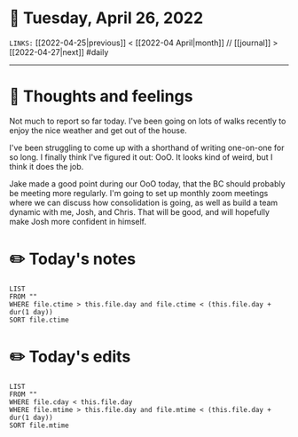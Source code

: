 # 📅 Tuesday, April 26, 2022
`LINKS:` [[2022-04-25|previous]] < [[2022-04 April|month]] // [[journal]] > [[2022-04-27|next]] 
#daily

---
# 💭 Thoughts and feelings
Not much to report so far today. I've been going on lots of walks recently to enjoy the nice weather and get out of the house. 

I've been struggling to come up with a shorthand of writing one-on-one for so long. I finally think I've figured it out: OoO. It looks kind of weird, but I think it does the job. 

Jake made a good point during our OoO today, that the BC should probably be meeting more regularly. I'm going to set up monthly zoom meetings where we can discuss how consolidation is going, as well as build a team dynamic with me, Josh, and Chris. That will be good, and will hopefully make Josh more confident in himself. 

# ✏️ Today's notes
```dataview
LIST 
FROM ""
WHERE file.ctime > this.file.day and file.ctime < (this.file.day + dur(1 day))
SORT file.ctime
```
# ✏️ Today's edits
```dataview
LIST
FROM ""
WHERE file.cday < this.file.day
WHERE file.mtime > this.file.day and file.mtime < (this.file.day + dur(1 day))
SORT file.mtime
```